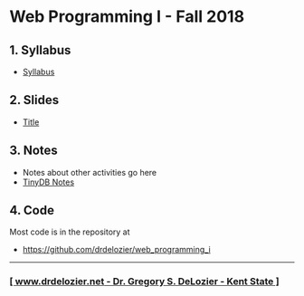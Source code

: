 # Web Programming I - Fall 2018

## 1. Syllabus

* [Syllabus](https://docs.google.com/document/d/109LWXW3fTYgfJ9faASLYCpQPLU6ZNM9NSj03yVBuDRo/edit?usp=sharing)

## 2. Slides

* [Title](url)

## 3. Notes

* Notes about other activities go here
* [TinyDB Notes](tinydb_notes.md)

## 4. Code

Most code is in the repository at

* <https://github.com/drdelozier/web_programming_i>

---

### [[ www.drdelozier.net - Dr. Gregory S. DeLozier - Kent State ]](http://www.drdelozier.net)
